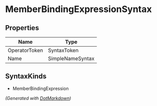 # MemberBindingExpressionSyntax

## Properties

| Name          | Type             |
| ------------- | ---------------- |
| OperatorToken | SyntaxToken      |
| Name          | SimpleNameSyntax |

## SyntaxKinds

* MemberBindingExpression

*\(Generated with [DotMarkdown](http://github.com/JosefPihrt/DotMarkdown)\)*